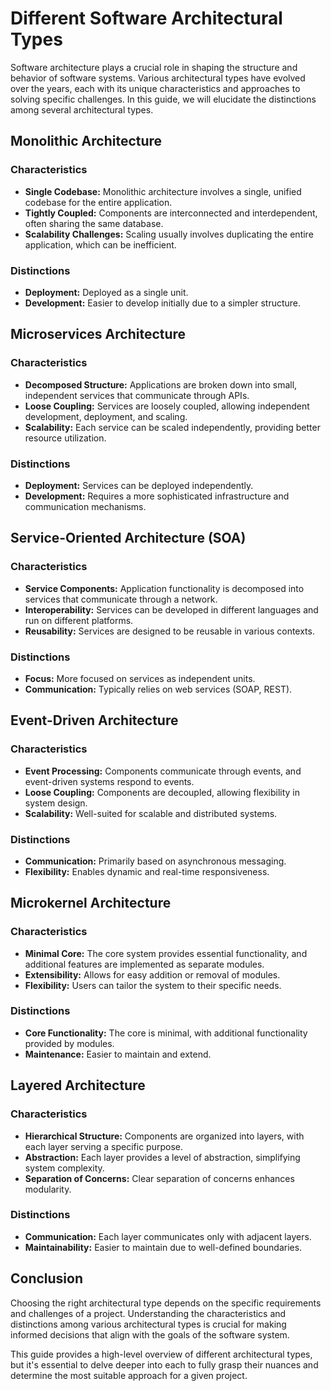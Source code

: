 # Different Software Architectural Types

Software architecture plays a crucial role in shaping the structure and behavior of software systems. Various architectural types have evolved over the years, each with its unique characteristics and approaches to solving specific challenges. In this guide, we will elucidate the distinctions among several architectural types.

## Monolithic Architecture

### Characteristics
- **Single Codebase:** Monolithic architecture involves a single, unified codebase for the entire application.
- **Tightly Coupled:** Components are interconnected and interdependent, often sharing the same database.
- **Scalability Challenges:** Scaling usually involves duplicating the entire application, which can be inefficient.

### Distinctions
- **Deployment:** Deployed as a single unit.
- **Development:** Easier to develop initially due to a simpler structure.

## Microservices Architecture

### Characteristics
- **Decomposed Structure:** Applications are broken down into small, independent services that communicate through APIs.
- **Loose Coupling:** Services are loosely coupled, allowing independent development, deployment, and scaling.
- **Scalability:** Each service can be scaled independently, providing better resource utilization.

### Distinctions
- **Deployment:** Services can be deployed independently.
- **Development:** Requires a more sophisticated infrastructure and communication mechanisms.

## Service-Oriented Architecture (SOA)

### Characteristics
- **Service Components:** Application functionality is decomposed into services that communicate through a network.
- **Interoperability:** Services can be developed in different languages and run on different platforms.
- **Reusability:** Services are designed to be reusable in various contexts.

### Distinctions
- **Focus:** More focused on services as independent units.
- **Communication:** Typically relies on web services (SOAP, REST).

## Event-Driven Architecture

### Characteristics
- **Event Processing:** Components communicate through events, and event-driven systems respond to events.
- **Loose Coupling:** Components are decoupled, allowing flexibility in system design.
- **Scalability:** Well-suited for scalable and distributed systems.

### Distinctions
- **Communication:** Primarily based on asynchronous messaging.
- **Flexibility:** Enables dynamic and real-time responsiveness.

## Microkernel Architecture

### Characteristics
- **Minimal Core:** The core system provides essential functionality, and additional features are implemented as separate modules.
- **Extensibility:** Allows for easy addition or removal of modules.
- **Flexibility:** Users can tailor the system to their specific needs.

### Distinctions
- **Core Functionality:** The core is minimal, with additional functionality provided by modules.
- **Maintenance:** Easier to maintain and extend.

## Layered Architecture

### Characteristics
- **Hierarchical Structure:** Components are organized into layers, with each layer serving a specific purpose.
- **Abstraction:** Each layer provides a level of abstraction, simplifying system complexity.
- **Separation of Concerns:** Clear separation of concerns enhances modularity.

### Distinctions
- **Communication:** Each layer communicates only with adjacent layers.
- **Maintainability:** Easier to maintain due to well-defined boundaries.

## Conclusion

Choosing the right architectural type depends on the specific requirements and challenges of a project. Understanding the characteristics and distinctions among various architectural types is crucial for making informed decisions that align with the goals of the software system.

This guide provides a high-level overview of different architectural types, but it's essential to delve deeper into each to fully grasp their nuances and determine the most suitable approach for a given project.
